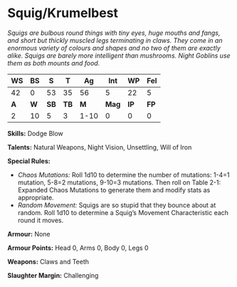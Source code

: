 # Squig/Krumelbest

_Squigs are bulbous round things with tiny eyes, huge
mouths and fangs, and short but thickly muscled legs
terminating in claws. They come in an enormous variety
of colours and shapes and no two of them are exactly alike.
Squigs are barely more intelligent than mushrooms. Night
Goblins use them as both mounts and food._

|**WS**|**BS**|**S**|**T**|**Ag**|**Int**|**WP**|**Fel**|
|--|--|-|-|--|---|--|---|
|42|0|53|35|56|5|22|5|
|**A**|**W**|**SB**|**TB**|**M**|**Mag**|**IP**|**FP**|
|2|10|5|3|1-10|0|0|0|

**Skills:** Dodge Blow

**Talents:** Natural Weapons, Night Vision, Unsettling, Will of
Iron

**Special Rules:**
* _Chaos Mutations:_ Roll 1d10 to determine the
number of mutations: 1-4=1 mutation, 5-8=2
mutations, 9-10=3 mutations. Then roll on Table
2-1: Expanded Chaos Mutations to generate them
and modify stats as appropriate.
* _Random Movement:_ Squigs are so stupid that they
bounce about at random. Roll 1d10 to determine a
Squig’s Movement Characteristic each round it moves.

**Armour:** None

**Armour Points:** Head 0, Arms 0, Body 0, Legs 0

**Weapons:** Claws and Teeth

**Slaughter Margin:** Challenging
